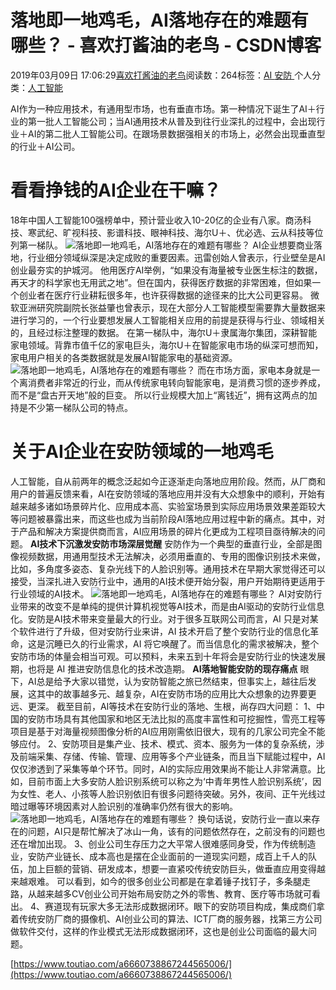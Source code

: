 
# 落地即一地鸡毛，AI落地存在的难题有哪些？ - 喜欢打酱油的老鸟 - CSDN博客


2019年03月09日 17:06:29[喜欢打酱油的老鸟](https://me.csdn.net/weixin_42137700)阅读数：264标签：[AI																](https://so.csdn.net/so/search/s.do?q=AI&t=blog)[安防																](https://so.csdn.net/so/search/s.do?q=安防&t=blog)[
							](https://so.csdn.net/so/search/s.do?q=AI&t=blog)个人分类：[人工智能																](https://blog.csdn.net/weixin_42137700/article/category/7820233)


AI作为一种应用技术，有通用型市场，也有垂直市场。第一种情况下诞生了AI＋行业的第一批人工智能公司；当AI通用技术从普及到往行业深扎的过程中，会出现行业＋AI的第二批人工智能公司。在跟场景数据强相关的市场上，必然会出现垂直型的行业＋AI公司。
# 看看挣钱的AI企业在干嘛？
18年中国人工智能100强榜单中，预计营业收入10-20亿的企业有八家。商汤科技、寒武纪、旷视科技、影谱科技、眼神科技、海尔U＋、优必选、云从科技等位列第一梯队。
![落地即一地鸡毛，AI落地存在的难题有哪些？](http://p1.pstatp.com/large/pgc-image/98c99b7e5d964b4092cd65ca74e79c68)
AI企业想要商业落地，行业细分领域纵深是决定成败的重要因素。迅雷创始人曾表示，行业壁垒是AI创业最夯实的护城河。
他用医疗AI举例，“如果没有海量被专业医生标注的数据，再天才的科学家也无用武之地”。但在国内，获得医疗数据的非常困难，但如果一个创业者在医疗行业耕耘很多年，也许获得数据的途径来的比大公司更容易。
微软亚洲研究院副院长张益肇也曾表示，现在大部分人工智能模型需要靠大量数据来进行学习的，一个行业要想发展人工智能相关应用的前提是获得与行业、领域相关的，且经过标注整理的数据。
在第一梯队中，海尔U＋隶属海尔集团，深耕智能家电领域。背靠市值千亿的家电巨头，海尔U＋在智能家电市场的纵深可想而知，家电用户相关的各类数据就是发展AI智能家电的基础资源。
![落地即一地鸡毛，AI落地存在的难题有哪些？](http://p1.pstatp.com/large/pgc-image/3383dee442fa4ce5aa1466a65b816197)
而在市场方面，家电本身就是一个离消费者非常近的行业，而从传统家电转向智能家电，是消费习惯的逐步养成，而不是“盘古开天地”般的巨变。
所以行业规模大加上“离钱近”，拥有这两点的加持是不少第一梯队公司的特点。
# 关于AI企业在安防领域的一地鸡毛
人工智能，自从前两年的概念泛起如今正逐渐走向落地应用阶段。然而，从厂商和用户的普遍反馈来看，AI在安防领域的落地应用并没有大众想象中的顺利，开始有越来越多诸如场景碎片化、应用成本高、实验室场景到实际应用场景效果差距较大等问题被暴露出来，而这些也成为当前阶段AI落地应用过程中新的痛点。其中，对于产品和解决方案提供商而言，AI应用场景的碎片化更成为工程项目亟待解决的问题。
**AI技术下沉激发安防市场深层觉醒**
安防作为一个典型的垂直行业，全部是图像视频数据，用通用型技术无法解决，必须用垂直的、专用的图像识别技术来做，比如，多角度多姿态、复杂光线下的人脸识别等。通用技术在早期大家觉得还可以接受，当深扎进入安防行业中，通用的AI技术便开始分裂，用户开始期待更适用于行业领域的AI技术。
![落地即一地鸡毛，AI落地存在的难题有哪些？](http://p1.pstatp.com/large/pgc-image/2541d2c8a346448c8ab0682c01c0d827)
AI对安防行业带来的改变不是单纯的提供计算机视觉等AI技术，而是由AI驱动的安防行业信息化。安防是AI技术带来变量最大的行业。对于很多互联网公司而言，AI 只是对某个软件进行了升级，但对安防行业来讲，AI 技术开启了整个安防行业的信息化革命，这是沉睡已久的行业需求，AI 将它唤醒了。而当信息化的需求被解决，整个安防市场的体量会相当可观。可以预料，未来五到十年将会是安防行业的快速发展期，也将是 AI 推进安防信息化的技术改造期。
**AI落地智能安防的现存痛点**
眼下，AI总是给予大家以错觉，认为安防智能之旅已然结束，但事实上，越往后发展，这其中的故事越多元、越复杂，AI在安防市场的应用比大众想象的边界要更远、更深。
截至目前，AI等技术在安防行业的落地、生根，尚存四大问题：
1、中国的安防市场具有其他国家和地区无法比拟的高度丰富性和可挖掘性，雪亮工程等项目是基于对海量视频图像分析的AI应用刚需依旧很大，现有的几家公司完全不能够应付。
2、安防项目是集产业、技术、模式、资本、服务为一体的复杂系统，涉及前端采集、存储、传输、管理、应用等多个产业链条，而且当下赋能过程中，AI仅仅渗透到了采集等单个环节。同时，AI的实际应用效果尚不能让人非常满意。比如，目前市面上大多安防人脸识别系统可以称之为‘中青年男性人脸识别系统’，因为女性、老人、小孩等人脸识别依旧有很多问题待突破。另外，夜间、正午光线过暗过曝等环境因素对人脸识别的准确率仍然有很大的影响。
![落地即一地鸡毛，AI落地存在的难题有哪些？](http://p3.pstatp.com/large/pgc-image/2b709b084f644d22853763228d62ea3e)
换句话说，安防行业一直以来存在的问题，AI只是帮忙解决了冰山一角，该有的问题依然存在，之前没有的问题也还在增加出现。
3、创业公司生存压力之大平常人很难感同身受，作为传统制造业，安防产业链长、成本高也是摆在企业面前的一道现实问题，成百上千人的队伍，加上巨额的营销、研发成本，想要一直紧咬传统安防巨头，做垂直应用变得越来越艰难。
可以看到，如今的很多创业公司都是在拿着锤子找钉子，多条腿走路，从越来越多CV创业公司开始布局安防之外的零售、教育、医疗等市场就可看出。
4、赛道现有玩家大多无法形成数据闭环。眼下的安防项目构成，集成商们拿着传统安防厂商的摄像机、AI创业公司的算法、ICT厂商的服务器，找第三方公司做软件交付，这样的作业模式无法形成数据闭环，这也是创业公司面临的最大问题。

[https://www.toutiao.com/a6660738867244565006/](https://www.toutiao.com/a6660738867244565006/)

